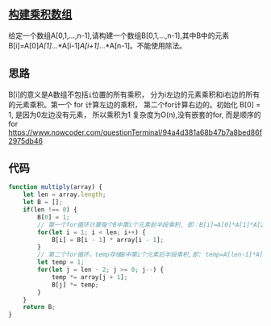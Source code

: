 ## [构建乘积数组](https://www.nowcoder.com/practice/94a4d381a68b47b7a8bed86f2975db46?tpId=13&tqId=11204&tPage=3&rp=3&ru=%2Fta%2Fcoding-interviews&qru=%2Fta%2Fcoding-interviews%2Fquestion-ranking)

给定一个数组A[0,1,...,n-1],请构建一个数组B[0,1,...,n-1],其中B中的元素B[i]=A[0]*A[1]*...*A[i-1]*A[i+1]*...*A[n-1]。不能使用除法。

## 思路
B[i]的意义是A数组不包括`i`位置的所有乘积， 分为i左边的元素乘积和i右边的所有的元素乘积。第一个 for 计算左边的乘积， 第二个for计算右边的。初始化 B[0] = 1, 是因为0左边没有元素， 所以乘积为1
复杂度为O(n),没有嵌套的for, 而是顺序的for
https://www.nowcoder.com/questionTerminal/94a4d381a68b47b7a8bed86f2975db46 

## 代码

```js
function multiply(array) {
    let len = array.length;
    let B = [];
    if(len !== 0) {
        B[0] = 1;
        // 第一个for循环计算每个B中第i个元素前半段乘积, 即：B[i]=A[0]*A[1]*A[2]*...*A[i-1];
        for(let i = 1; i < len; i++) {
            B[i] = B[i - 1] * array[i - 1];
        }
        // 第二个for循环，temp存储B中第i个元素后半段乘积,即: temp=A[len-1]*A[len-2]*...*A[i+1];    再将temp与B[i]相乘即可
        let temp = 1;
        for(let j = len - 2; j >= 0; j--) {
            temp *= array[j + 1];
            B[j] *= temp;
        }
    }
    return B;
}
```
